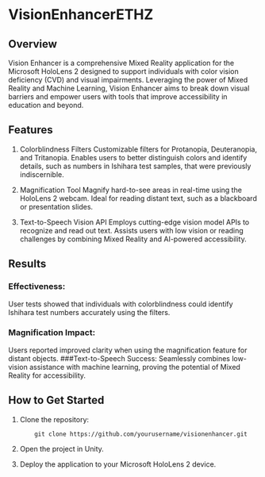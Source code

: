 ﻿# VisionEnhancerETHZ

## Overview

Vision Enhancer is a comprehensive Mixed Reality application for the Microsoft HoloLens 2 designed to support individuals with color vision deficiency (CVD) and visual impairments. Leveraging the power of Mixed Reality and Machine Learning, Vision Enhancer aims to break down visual barriers and empower users with tools that improve accessibility in education and beyond.

## Features

1. Colorblindness Filters
        Customizable filters for Protanopia, Deuteranopia, and Tritanopia.
        Enables users to better distinguish colors and identify details, such as numbers in Ishihara test samples, that were previously indiscernible.
2. Magnification Tool
        Magnify hard-to-see areas in real-time using the HoloLens 2 webcam.
        Ideal for reading distant text, such as a blackboard or presentation slides.

3. Text-to-Speech Vision API
        Employs cutting-edge vision model APIs to recognize and read out text.
        Assists users with low vision or reading challenges by combining Mixed Reality and AI-powered accessibility.

## Results
  ### Effectiveness:
  User tests showed that individuals with colorblindness could identify Ishihara test numbers accurately using the filters.
  ### Magnification Impact:
  Users reported improved clarity when using the magnification feature for distant objects.
 ###Text-to-Speech Success:
  Seamlessly combines low-vision assistance with machine learning, proving the potential of Mixed Reality for accessibility.

  ## How to Get Started

  1. Clone the repository:

             git clone https://github.com/yourusername/visionenhancer.git

3. Open the project in Unity.
4. Deploy the application to your Microsoft HoloLens 2 device.
